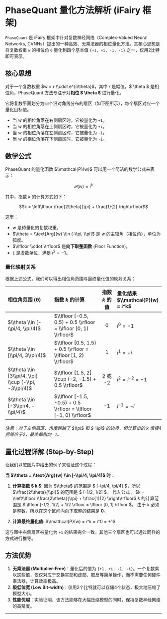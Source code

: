 
# PhaseQuant 量化方法解析 (iFairy 框架)

`PhaseQuant` 是 iFairy 框架中针对复数神经网络（Complex-Valued Neural Networks, CVNNs）提出的一种高效、无乘法器的相位量化方法。其核心思想是将复数权重 `w` 的相位角 `θ` 量化到四个基本值 `{+1, +i, -1, -i}` 之一，仅用2比特即可表示。

## 核心思想

对于一个复数权重 $w = r \\cdot e^{i\\theta}$，其中 $r$ 是幅值，$ \\theta $ 是相位角，PhaseQuant 方法专注于对**相位 $ \\theta $** 进行量化。

它将复数平面划分为四个沿对角线分布的扇区（如下图所示），每个扇区对应一个量化目标值。

  - 当 $w$ 的相位角落在右侧扇区时，它被量化为 `+1`。
  - 当 $w$ 的相位角落在上侧扇区时，它被量化为 `+i`。
  - 当 $w$ 的相位角落在左侧扇区时，它被量化为 `-1`。
  - 当 $w$ 的相位角落在下侧扇区时，它被量化为 `-i`。

## 数学公式

PhaseQuant 的量化函数 $\\mathcal{P}(w)$ 可以用一个简洁的数学公式来表示：

$$\mathcal{P}(w) = i^k$$

其中，指数 $k$ 的计算方式如下：

$$k = \left\lfloor \frac{2\theta}{\pi} + \frac{1}{2} \right\rfloor$$

这里：

  - $w$ 是待量化的复数权重。
  - $\\theta = \\text{Arg}(w) \\in (-\\pi, \\pi]$ 是 $w$ 的主辐角（相位角），单位为弧度。
  - $\\lfloor \\cdot \\rfloor$ 是**向下取整函数** (Floor Function)。
  - `i` 是虚数单位，满足 $i^2 = -1$。

### 量化映射关系

根据上述公式，我们可以得出相位角范围与最终量化值的映射关系：

| 相位角范围 (θ) | 指数 $k$ 的计算 | 指数 $k$ 的值 | 量化结果 $\\mathcal{P}(w) = i^k$ |
| :--- | :--- | :-: | :--- |
| $\\theta \\in [-\\pi/4, \\pi/4)$ | $\\lfloor [-0.5, 0.5) + 0.5 \\rfloor = \\lfloor [0, 1) \\rfloor$ | 0 | $i^0 = +1$ |
| $\\theta \\in [\\pi/4, 3\\pi/4)$ | $\\lfloor [0.5, 1.5) + 0.5 \\rfloor = \\lfloor [1, 2) \\rfloor$ | 1 | $i^1 = +i$ |
| $\\theta \\in [3\\pi/4, \\pi] \\cup (-\\pi, -3\\pi/4)$ | $\\lfloor [1.5, 2] \\cup (-2, -1.5) + 0.5 \\rfloor$ | 2 或 -2 | $i^2 = i^{-2} = -1$ |
| $\\theta \\in [-3\\pi/4, -\\pi/4)$ | $\\lfloor [-1.5, -0.5) + 0.5 \\rfloor = \\lfloor [-1, 0) \\rfloor$ | -1 | $i^{-1} = -i$ |

*注意：对于左侧扇区，角度跨越了 $\\pi$ 和 $-\\pi$ 的边界，但计算出的 $k$ 值模4后等价于2，最终都指向 `-1`。*

## 量化过程详解 (Step-by-Step)

让我们以您图片中给出的例子来验证这个过程：

**当 $\\theta = \\text{Arg}(w) \\in [-\\pi/4, \\pi/4]$ 时：**

1.  **计算指数 $ k $**:
    因为 $\\theta$ 的范围是 $ [-\\pi/4, \\pi/4] $，所以 $\\frac{2\\theta}{\\pi}$ 的范围是 $ [-1/2, 1/2] $。
    代入公式：
    $k = \\left\\lfloor \\frac{2\\theta}{\\pi} + \\frac{1}{2} \\right\\rfloor$
    $k$ 的计算范围是 $ \\lfloor [-1/2, 1/2] + 1/2 \\rfloor = \\lfloor [0, 1] \\rfloor $。
    由于 $k$ 必须是整数，所以在这个区间内向下取整的结果是 **0**。

2.  **计算最终量化值**:
    $\\mathcal{P}(w) = i^k = i^0 = +1$

这与图中右侧扇区被量化为 `+1` 的结果完全一致。其他三个扇区也可以通过同样的方式进行推导。

## 方法优势

1.  **无乘法器 (Multiplier-Free)**：量化后的值为 `{+1, +i, -1, -i}`。一个复数乘以这些值，仅仅对应于交换实部和虚部、取反等简单操作，而不需要任何硬件乘法器，计算效率极高。
2.  **极低位宽 (Low Bit-width)**：仅用2个比特就可以存储4个状态，极大地压缩了模型大小。
3.  **性能优越**：实验证明，该方法能够在大幅压缩模型的同时，保持复数神经网络的高精度。

-----